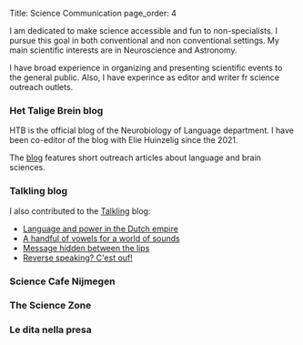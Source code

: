 Title: Science Communication
page_order: 4

I am dedicated to make science accessible and fun to non-specialists. I pursue this goal in both conventional and non conventional settings. My main scientific interests are in Neuroscience and Astronomy. 

I have broad experience in organizing and presenting scientific events to the general public. Also, I have experince as editor and writer fr science outreach outlets. 
 
### Het Talige Brein blog

HTB is the official blog of the Neurobiology of Language department.
I have been co-editor of the blog with Elie Huinzelig since the 2021. 

The [blog](https://taalenhersenen.wordpress.com) features short outreach articles about language and brain sciences. 

### Talkling blog
I also contributed to the [Talkling](https://www.mpi-talkling.mpi.nl/?page_id=56&lang=en) blog:

- [Language and power in the Dutch empire](https://www.mpi-talkling.mpi.nl/?p=1485&lang=en)
- [A handful of vowels for a world of sounds](https://www.mpi-talkling.mpi.nl/?p=1093&lang=en)
- [Message hidden between the lips](https://www.mpi-talkling.mpi.nl/?p=585&lang=en)
- [Reverse speaking? C'est ouf!](https://www.mpi-talkling.mpi.nl/?p=83&lang=en)

### Science Cafe Nijmegen

### The Science Zone

### Le dita nella presa


